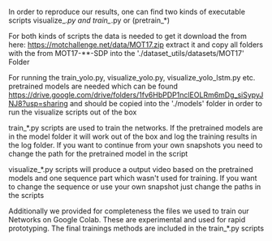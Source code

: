 In order to reproduce our results, one can find two kinds of executable scripts visualize_*.py and train_*.py
or (pretrain_*)

For both kinds of scripts the data is needed to get it download the from here:
https://motchallenge.net/data/MOT17.zip
extract it and copy all folders with the from MOT17-**-SDP into the './dataset_utils/datasets/MOT17' Folder

For running the train_yolo.py, visualize_yolo.py, visualize_yolo_lstm.py etc. pretrained models are needed which can be found
https://drive.google.com/drive/folders/1fv6HbPDP1nclEOLRm6mDg_siSypyJNJ8?usp=sharing
and should be copied into the './models' folder in order to run the visualize scripts out of the box

train_*.py scripts are used to train the networks. If the pretrained models are in the model folder it will work out of
the box and log the training results in the log folder. If you want to continue from your own snapshots you need to
change the path for the pretrained model in the script

visualize_*.py scripts will produce a output video based on the pretrained models and one sequence part which wasn't
used for training. If you want to change the sequence or use your own snapshot just change the paths in the scripts

Additionally we provided for completeness the files we used to train our Networks on Google Colab. These are experimental
and used for rapid prototyping. The final trainings methods are included in the train_*.py scripts
